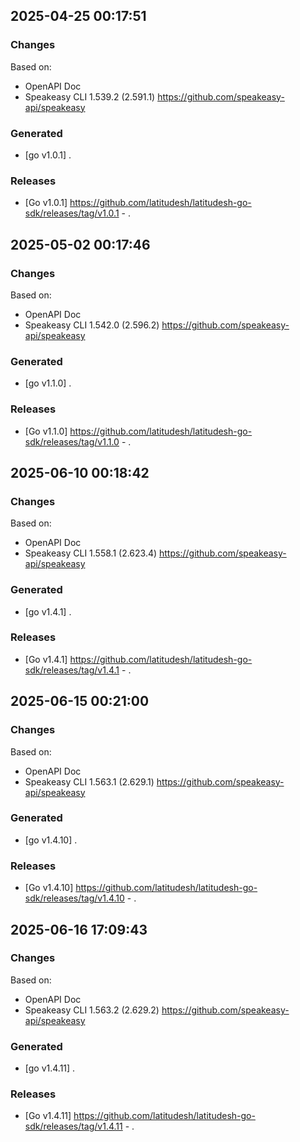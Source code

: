 

## 2025-04-25 00:17:51
### Changes
Based on:
- OpenAPI Doc  
- Speakeasy CLI 1.539.2 (2.591.1) https://github.com/speakeasy-api/speakeasy
### Generated
- [go v1.0.1] .
### Releases
- [Go v1.0.1] https://github.com/latitudesh/latitudesh-go-sdk/releases/tag/v1.0.1 - .

## 2025-05-02 00:17:46
### Changes
Based on:
- OpenAPI Doc  
- Speakeasy CLI 1.542.0 (2.596.2) https://github.com/speakeasy-api/speakeasy
### Generated
- [go v1.1.0] .
### Releases
- [Go v1.1.0] https://github.com/latitudesh/latitudesh-go-sdk/releases/tag/v1.1.0 - .

## 2025-06-10 00:18:42
### Changes
Based on:
- OpenAPI Doc  
- Speakeasy CLI 1.558.1 (2.623.4) https://github.com/speakeasy-api/speakeasy
### Generated
- [go v1.4.1] .
### Releases
- [Go v1.4.1] https://github.com/latitudesh/latitudesh-go-sdk/releases/tag/v1.4.1 - .

## 2025-06-15 00:21:00
### Changes
Based on:
- OpenAPI Doc  
- Speakeasy CLI 1.563.1 (2.629.1) https://github.com/speakeasy-api/speakeasy
### Generated
- [go v1.4.10] .
### Releases
- [Go v1.4.10] https://github.com/latitudesh/latitudesh-go-sdk/releases/tag/v1.4.10 - .

## 2025-06-16 17:09:43
### Changes
Based on:
- OpenAPI Doc  
- Speakeasy CLI 1.563.2 (2.629.2) https://github.com/speakeasy-api/speakeasy
### Generated
- [go v1.4.11] .
### Releases
- [Go v1.4.11] https://github.com/latitudesh/latitudesh-go-sdk/releases/tag/v1.4.11 - .